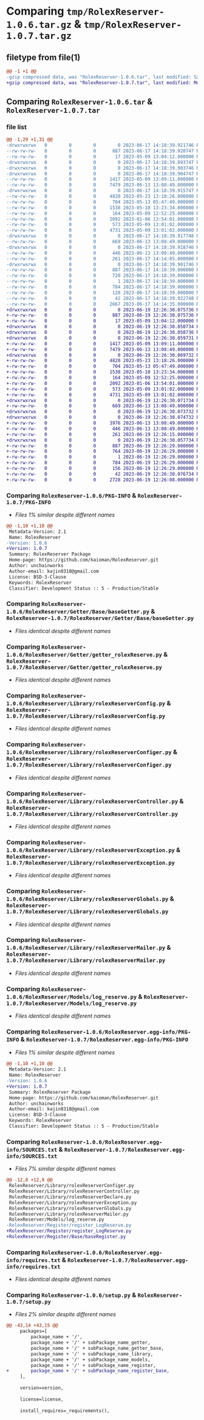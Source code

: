 # Comparing `tmp/RolexReserver-1.0.6.tar.gz` & `tmp/RolexReserver-1.0.7.tar.gz`

## filetype from file(1)

```diff
@@ -1 +1 @@
-gzip compressed data, was "RolexReserver-1.0.6.tar", last modified: Sat Jun 17 14:18:39 2023, max compression
+gzip compressed data, was "RolexReserver-1.0.7.tar", last modified: Mon Jun 19 12:26:30 2023, max compression
```

## Comparing `RolexReserver-1.0.6.tar` & `RolexReserver-1.0.7.tar`

### file list

```diff
@@ -1,29 +1,31 @@
-drwxrwxrwx   0        0        0        0 2023-06-17 14:18:39.921746 RolexReserver-1.0.6/
--rw-rw-rw-   0        0        0      887 2023-06-17 14:18:39.920747 RolexReserver-1.0.6/PKG-INFO
--rw-rw-rw-   0        0        0       17 2023-05-09 13:04:12.000000 RolexReserver-1.0.6/README.md
-drwxrwxrwx   0        0        0        0 2023-06-17 14:18:39.893747 RolexReserver-1.0.6/RolexReserver/
-drwxrwxrwx   0        0        0        0 2023-06-17 14:18:39.903746 RolexReserver-1.0.6/RolexReserver/Getter/
-drwxrwxrwx   0        0        0        0 2023-06-17 14:18:39.904747 RolexReserver-1.0.6/RolexReserver/Getter/Base/
--rw-rw-rw-   0        0        0     1417 2023-05-09 13:09:11.000000 RolexReserver-1.0.6/RolexReserver/Getter/Base/baseGetter.py
--rw-rw-rw-   0        0        0     7479 2023-06-13 13:08:49.000000 RolexReserver-1.0.6/RolexReserver/Getter/getter_rolexReserve.py
-drwxrwxrwx   0        0        0        0 2023-06-17 14:18:39.915747 RolexReserver-1.0.6/RolexReserver/Library/
--rw-rw-rw-   0        0        0     4820 2023-05-23 13:18:26.000000 RolexReserver-1.0.6/RolexReserver/Library/rolexReserverConfig.py
--rw-rw-rw-   0        0        0      704 2023-05-13 05:47:49.000000 RolexReserver-1.0.6/RolexReserver/Library/rolexReserverConfiger.py
--rw-rw-rw-   0        0        0     1538 2023-05-10 13:23:34.000000 RolexReserver-1.0.6/RolexReserver/Library/rolexReserverController.py
--rw-rw-rw-   0        0        0      164 2023-05-09 12:52:25.000000 RolexReserver-1.0.6/RolexReserver/Library/rolexReserverDeclare.py
--rw-rw-rw-   0        0        0     2092 2023-01-06 13:54:01.000000 RolexReserver-1.0.6/RolexReserver/Library/rolexReserverException.py
--rw-rw-rw-   0        0        0      573 2023-05-09 13:01:02.000000 RolexReserver-1.0.6/RolexReserver/Library/rolexReserverGlobals.py
--rw-rw-rw-   0        0        0     4731 2023-05-09 13:01:02.000000 RolexReserver-1.0.6/RolexReserver/Library/rolexReserverMailer.py
-drwxrwxrwx   0        0        0        0 2023-06-17 14:18:39.917748 RolexReserver-1.0.6/RolexReserver/Models/
--rw-rw-rw-   0        0        0      669 2023-06-13 13:08:49.000000 RolexReserver-1.0.6/RolexReserver/Models/log_reserve.py
-drwxrwxrwx   0        0        0        0 2023-06-17 14:18:39.918746 RolexReserver-1.0.6/RolexReserver/Register/
--rw-rw-rw-   0        0        0      446 2023-06-13 13:08:49.000000 RolexReserver-1.0.6/RolexReserver/Register/register_LogReserve.py
--rw-rw-rw-   0        0        0      261 2023-06-17 14:14:05.000000 RolexReserver-1.0.6/RolexReserver/__init__.py
-drwxrwxrwx   0        0        0        0 2023-06-17 14:18:39.901746 RolexReserver-1.0.6/RolexReserver.egg-info/
--rw-rw-rw-   0        0        0      887 2023-06-17 14:18:39.000000 RolexReserver-1.0.6/RolexReserver.egg-info/PKG-INFO
--rw-rw-rw-   0        0        0      720 2023-06-17 14:18:39.000000 RolexReserver-1.0.6/RolexReserver.egg-info/SOURCES.txt
--rw-rw-rw-   0        0        0        1 2023-06-17 14:18:39.000000 RolexReserver-1.0.6/RolexReserver.egg-info/dependency_links.txt
--rw-rw-rw-   0        0        0      784 2023-06-17 14:18:39.000000 RolexReserver-1.0.6/RolexReserver.egg-info/requires.txt
--rw-rw-rw-   0        0        0      128 2023-06-17 14:18:39.000000 RolexReserver-1.0.6/RolexReserver.egg-info/top_level.txt
--rw-rw-rw-   0        0        0       42 2023-06-17 14:18:39.922748 RolexReserver-1.0.6/setup.cfg
--rw-rw-rw-   0        0        0     2667 2023-06-17 14:14:35.000000 RolexReserver-1.0.6/setup.py
+drwxrwxrwx   0        0        0        0 2023-06-19 12:26:30.075736 RolexReserver-1.0.7/
+-rw-rw-rw-   0        0        0      887 2023-06-19 12:26:30.075736 RolexReserver-1.0.7/PKG-INFO
+-rw-rw-rw-   0        0        0       17 2023-05-09 13:04:12.000000 RolexReserver-1.0.7/README.md
+drwxrwxrwx   0        0        0        0 2023-06-19 12:26:30.050734 RolexReserver-1.0.7/RolexReserver/
+drwxrwxrwx   0        0        0        0 2023-06-19 12:26:30.058736 RolexReserver-1.0.7/RolexReserver/Getter/
+drwxrwxrwx   0        0        0        0 2023-06-19 12:26:30.059731 RolexReserver-1.0.7/RolexReserver/Getter/Base/
+-rw-rw-rw-   0        0        0     1417 2023-05-09 13:09:11.000000 RolexReserver-1.0.7/RolexReserver/Getter/Base/baseGetter.py
+-rw-rw-rw-   0        0        0     7479 2023-06-13 13:08:49.000000 RolexReserver-1.0.7/RolexReserver/Getter/getter_rolexReserve.py
+drwxrwxrwx   0        0        0        0 2023-06-19 12:26:30.069732 RolexReserver-1.0.7/RolexReserver/Library/
+-rw-rw-rw-   0        0        0     4820 2023-05-23 13:18:26.000000 RolexReserver-1.0.7/RolexReserver/Library/rolexReserverConfig.py
+-rw-rw-rw-   0        0        0      704 2023-05-13 05:47:49.000000 RolexReserver-1.0.7/RolexReserver/Library/rolexReserverConfiger.py
+-rw-rw-rw-   0        0        0     1538 2023-05-10 13:23:34.000000 RolexReserver-1.0.7/RolexReserver/Library/rolexReserverController.py
+-rw-rw-rw-   0        0        0      164 2023-05-09 12:52:25.000000 RolexReserver-1.0.7/RolexReserver/Library/rolexReserverDeclare.py
+-rw-rw-rw-   0        0        0     2092 2023-01-06 13:54:01.000000 RolexReserver-1.0.7/RolexReserver/Library/rolexReserverException.py
+-rw-rw-rw-   0        0        0      573 2023-05-09 13:01:02.000000 RolexReserver-1.0.7/RolexReserver/Library/rolexReserverGlobals.py
+-rw-rw-rw-   0        0        0     4731 2023-05-09 13:01:02.000000 RolexReserver-1.0.7/RolexReserver/Library/rolexReserverMailer.py
+drwxrwxrwx   0        0        0        0 2023-06-19 12:26:30.071734 RolexReserver-1.0.7/RolexReserver/Models/
+-rw-rw-rw-   0        0        0      669 2023-06-13 13:08:49.000000 RolexReserver-1.0.7/RolexReserver/Models/log_reserve.py
+drwxrwxrwx   0        0        0        0 2023-06-19 12:26:30.073732 RolexReserver-1.0.7/RolexReserver/Register/
+drwxrwxrwx   0        0        0        0 2023-06-19 12:26:30.074732 RolexReserver-1.0.7/RolexReserver/Register/Base/
+-rw-rw-rw-   0        0        0     3976 2023-06-13 13:08:49.000000 RolexReserver-1.0.7/RolexReserver/Register/Base/baseRegister.py
+-rw-rw-rw-   0        0        0      446 2023-06-13 13:08:49.000000 RolexReserver-1.0.7/RolexReserver/Register/register_LogReserve.py
+-rw-rw-rw-   0        0        0      261 2023-06-19 12:26:15.000000 RolexReserver-1.0.7/RolexReserver/__init__.py
+drwxrwxrwx   0        0        0        0 2023-06-19 12:26:30.057734 RolexReserver-1.0.7/RolexReserver.egg-info/
+-rw-rw-rw-   0        0        0      887 2023-06-19 12:26:29.000000 RolexReserver-1.0.7/RolexReserver.egg-info/PKG-INFO
+-rw-rw-rw-   0        0        0      764 2023-06-19 12:26:29.000000 RolexReserver-1.0.7/RolexReserver.egg-info/SOURCES.txt
+-rw-rw-rw-   0        0        0        1 2023-06-19 12:26:29.000000 RolexReserver-1.0.7/RolexReserver.egg-info/dependency_links.txt
+-rw-rw-rw-   0        0        0      784 2023-06-19 12:26:29.000000 RolexReserver-1.0.7/RolexReserver.egg-info/requires.txt
+-rw-rw-rw-   0        0        0      156 2023-06-19 12:26:29.000000 RolexReserver-1.0.7/RolexReserver.egg-info/top_level.txt
+-rw-rw-rw-   0        0        0       42 2023-06-19 12:26:30.076734 RolexReserver-1.0.7/setup.cfg
+-rw-rw-rw-   0        0        0     2728 2023-06-19 12:26:08.000000 RolexReserver-1.0.7/setup.py
```

### Comparing `RolexReserver-1.0.6/PKG-INFO` & `RolexReserver-1.0.7/PKG-INFO`

 * *Files 1% similar despite different names*

```diff
@@ -1,10 +1,10 @@
 Metadata-Version: 2.1
 Name: RolexReserver
-Version: 1.0.6
+Version: 1.0.7
 Summary: RolexReserver Package
 Home-page: https://github.com/kaioman/RolexReserver.git
 Author: unchainworks
 Author-email: kajin0318@gmail.com
 License: BSD-3-Clause
 Keywords: RolexReserver
 Classifier: Development Status :: 5 - Production/Stable
```

### Comparing `RolexReserver-1.0.6/RolexReserver/Getter/Base/baseGetter.py` & `RolexReserver-1.0.7/RolexReserver/Getter/Base/baseGetter.py`

 * *Files identical despite different names*

### Comparing `RolexReserver-1.0.6/RolexReserver/Getter/getter_rolexReserve.py` & `RolexReserver-1.0.7/RolexReserver/Getter/getter_rolexReserve.py`

 * *Files identical despite different names*

### Comparing `RolexReserver-1.0.6/RolexReserver/Library/rolexReserverConfig.py` & `RolexReserver-1.0.7/RolexReserver/Library/rolexReserverConfig.py`

 * *Files identical despite different names*

### Comparing `RolexReserver-1.0.6/RolexReserver/Library/rolexReserverConfiger.py` & `RolexReserver-1.0.7/RolexReserver/Library/rolexReserverConfiger.py`

 * *Files identical despite different names*

### Comparing `RolexReserver-1.0.6/RolexReserver/Library/rolexReserverController.py` & `RolexReserver-1.0.7/RolexReserver/Library/rolexReserverController.py`

 * *Files identical despite different names*

### Comparing `RolexReserver-1.0.6/RolexReserver/Library/rolexReserverException.py` & `RolexReserver-1.0.7/RolexReserver/Library/rolexReserverException.py`

 * *Files identical despite different names*

### Comparing `RolexReserver-1.0.6/RolexReserver/Library/rolexReserverGlobals.py` & `RolexReserver-1.0.7/RolexReserver/Library/rolexReserverGlobals.py`

 * *Files identical despite different names*

### Comparing `RolexReserver-1.0.6/RolexReserver/Library/rolexReserverMailer.py` & `RolexReserver-1.0.7/RolexReserver/Library/rolexReserverMailer.py`

 * *Files identical despite different names*

### Comparing `RolexReserver-1.0.6/RolexReserver/Models/log_reserve.py` & `RolexReserver-1.0.7/RolexReserver/Models/log_reserve.py`

 * *Files identical despite different names*

### Comparing `RolexReserver-1.0.6/RolexReserver.egg-info/PKG-INFO` & `RolexReserver-1.0.7/RolexReserver.egg-info/PKG-INFO`

 * *Files 1% similar despite different names*

```diff
@@ -1,10 +1,10 @@
 Metadata-Version: 2.1
 Name: RolexReserver
-Version: 1.0.6
+Version: 1.0.7
 Summary: RolexReserver Package
 Home-page: https://github.com/kaioman/RolexReserver.git
 Author: unchainworks
 Author-email: kajin0318@gmail.com
 License: BSD-3-Clause
 Keywords: RolexReserver
 Classifier: Development Status :: 5 - Production/Stable
```

### Comparing `RolexReserver-1.0.6/RolexReserver.egg-info/SOURCES.txt` & `RolexReserver-1.0.7/RolexReserver.egg-info/SOURCES.txt`

 * *Files 7% similar despite different names*

```diff
@@ -12,8 +12,9 @@
 RolexReserver/Library/rolexReserverConfiger.py
 RolexReserver/Library/rolexReserverController.py
 RolexReserver/Library/rolexReserverDeclare.py
 RolexReserver/Library/rolexReserverException.py
 RolexReserver/Library/rolexReserverGlobals.py
 RolexReserver/Library/rolexReserverMailer.py
 RolexReserver/Models/log_reserve.py
-RolexReserver/Register/register_LogReserve.py
+RolexReserver/Register/register_LogReserve.py
+RolexReserver/Register/Base/baseRegister.py
```

### Comparing `RolexReserver-1.0.6/RolexReserver.egg-info/requires.txt` & `RolexReserver-1.0.7/RolexReserver.egg-info/requires.txt`

 * *Files identical despite different names*

### Comparing `RolexReserver-1.0.6/setup.py` & `RolexReserver-1.0.7/setup.py`

 * *Files 2% similar despite different names*

```diff
@@ -43,14 +43,15 @@
     packages=[
         package_name + '/',
         package_name + '/' + subPackage_name_getter,
         package_name + '/' + subPackage_name_getter_base,
         package_name + '/' + subPackage_name_library,
         package_name + '/' + subPackage_name_models,
         package_name + '/' + subPackage_name_register,
+        package_name + '/' + subPackage_name_register_base,
     ],
 
     version=version,
 
     license=license,
 
     install_requires=_requirements(),
```

